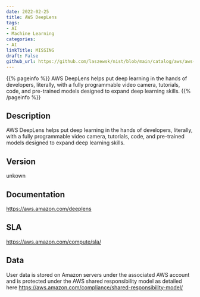 ```yaml
---
date: 2022-02-25
title: AWS DeepLens
tags: 
- AI
- Machine Learning
categories: 
- AI
linkTitle: MISSING
draft: False         
github_url: https://github.com/laszewsk/nist/blob/main/catalog/aws/aws-deeplens.yaml
---
```


{{% pageinfo %}}
AWS DeepLens helps put deep learning in the hands of developers, literally, with a fully programmable video camera, tutorials, code, and pre-trained models designed to expand deep learning skills.
{{% /pageinfo %}}

## Description

AWS DeepLens helps put deep learning in the hands of developers, literally, with a fully programmable video camera, tutorials, code, and pre-trained models designed to expand deep learning skills.

## Version

unkown

## Documentation

https://aws.amazon.com/deeplens

## SLA

https://aws.amazon.com/compute/sla/

## Data

User data is stored on Amazon servers under the associated AWS account and is protected under the AWS shared responsibility model as detailed here https://aws.amazon.com/compliance/shared-responsibility-model/
